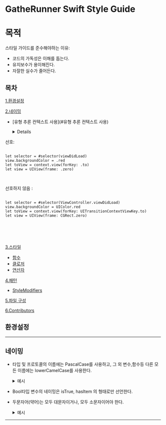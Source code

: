 GatheRunner Swift Style Guide 
=============
# 목적
스타일 가이드를 준수해야하는 이유:
+ 코드의 가독성은 이해를 돕는다.
+ 유지보수가 용이해진다.
+ 자잘한 실수가 줄어든다.   

## 목차
[1.환경설정](#환경설정) 

[2.네이밍](#네이밍)
   + [유형 추론 컨텍스트 사용](#유형 추론 컨텍스트 사용)  
   
     <details>
  <summary>선호:</summary>
  <pre>
  <code>
let selector = #selector(viewDidLoad)
view.backgroundColor = .red
let toView = context.view(forKey: .to)
let view = UIView(frame: .zero)
  </code>
  </pre>

  <summary>선호하지 않음 :</summary>
  
  <pre>
  <code>
let selector = #selector(ViewController.viewDidLoad)
view.backgroundColor = UIColor.red
let toView = context.view(forKey: UITransitionContextViewKey.to)
let view = UIView(frame: CGRect.zero)
   </pre>
   </code>
   </details>  

[3.스타일](#스타일)
   + [함수](#함수)   
   + [클로저](#클로저)   
   + [연산자](#연산자)
     
[4.패턴](#패턴)   
   + [StyleModifiers](#StyleModifiers)   


[5.파일 구성](#파일-구성)   

[6.Contributors](#Contributors)   

## 환경설정    
* * *

## 네이밍    
+ 타입 및 프로토콜의 이름에는 PascalCase를 사용하고, 그 외 변수,함수등 다른 모든 이름에는 lowerCamelCase를 사용한다.      

  <details>
  <summary>예시</summary>
  <pre>
  <code>
  protocol Item {
    // ...
  }

  class ChildItem: Item {

    enum ItemType {
      // ...
      }

    var target: [Members] = []
    static let worldName: String = "Earth"

    func addList(_ item: Spaceship) {
      // ...
     }
  }

  let myFleet = SpaceFleet()
  </code>
  </pre>
  </details>  
 
+ Bool타입 변수의 네이밍은 isTrue, hasItem 의 형태로만 선언한다.    
+ 두문자어(약어)는 모두 대문자이거나, 모두 소문자이어야 한다.

  <details>
  <summary>예시</summary>
  
  <pre>
  <code>
  // WRONG
  class UrlValidator {
  func isValidUrl(_ URL: URL) -> Bool {
  // ...
    }
  }

  // RIGHT
  class URLValidator {
  func isValidURL(_ url: URL) -> Bool {
    // ...
     }
   }
   </pre>
   </code>
   </details>        
* * *
